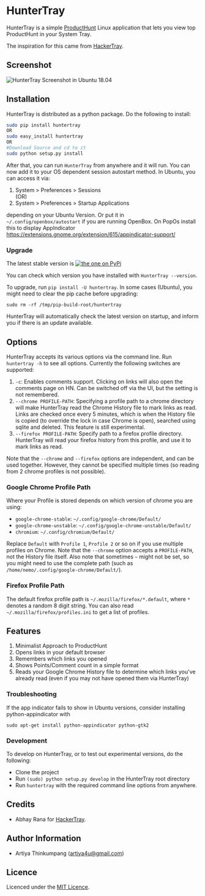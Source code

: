 HunterTray
==========

HunterTray is a simple [ProductHunt](https://www.producthunt.com/) Linux application
that lets you view top ProductHunt in your System Tray.

The inspiration for this came from [HackerTray](https://github.com/captn3m0/HunterTray/).

## Screenshot

![HunterTray Screenshot in Ubuntu 18.04](https://imgur.com/JeFmnVq.png)

## Installation
HunterTray is distributed as a python package. Do the following to install:

``` sh
sudo pip install huntertray
OR
sudo easy_install huntertray
OR
#Download Source and cd to it
sudo python setup.py install
```

After that, you can run `HunterTray` from anywhere and it will run. You can
now add it to your OS dependent session autostart method. In Ubuntu, you can
access it via: 

1. System > Preferences > Sessions  
(OR)
2. System > Preferences > Startup Applications 

depending on your Ubuntu Version. Or put it in `~/.config/openbox/autostart` 
if you are running OpenBox.
On PopOs install this to display AppIndicator https://extensions.gnome.org/extension/615/appindicator-support/

### Upgrade
The latest stable version is [![the one on PyPi](https://pypip.in/v/huntertray/badge.png)](https://pypi.python.org/pypi/huntertray/)

You can check which version you have installed with `HunterTray --version`.

To upgrade, run `pip install -U huntertray`. In some cases (Ubuntu), you might
need to clear the pip cache before upgrading:

`sudo rm -rf /tmp/pip-build-root/huntertray`

HunterTray will automatically check the latest version on startup, and inform you if there is an update available.

## Options
HunterTray accepts its various options via the command line. Run `huntertray -h` to see all options. Currently the following switches are supported:

1. `-c`: Enables comments support. Clicking on links will also open the comments page on HN. Can be switched off via the UI, but the setting is not remembered.
2. `--chrome PROFILE-PATH`: Specifying a profile path to a chrome directory will make HunterTray read the Chrome History file to mark links as read. Links are checked once every 5 minutes, which is when the History file is copied (to override the lock in case Chrome is open), searched using sqlite and deleted. This feature is still experimental.
3. `--firefox PROFILE-PATH`: Specify path to a firefox profile directory. HunterTray will read your firefox history from this profile, and use it to mark links as read.

Note that the `--chrome` and `--firefox` options are independent, and can be used together. However, they cannot be specified multiple times (so reading from 2 chrome profiles is not possible).


### Google Chrome Profile Path

Where your Profile is stored depends on which version of chrome you are using:

- `google-chrome-stable`: `~/.config/google-chrome/Default/`
- `google-chrome-unstable`: `~/.config/google-chrome-unstable/Default/`
- `chromium`: `~/.config/chromium/Default/`

Replace `Default` with `Profile 1`, `Profile 2` or so on if you use multiple profiles on Chrome. Note that the `--chrome` option accepts a `PROFILE-PATH`, not the History file itself. Also note that sometimes `~` might not be set, so you might need to use the complete path (such as `/home/nemo/.config/google-chrome/Default/`).

### Firefox Profile Path
The default firefox profile path is `~/.mozilla/firefox/*.default`, where `*` denotes a random 8 digit string. You can also read `~/.mozilla/firefox/profiles.ini` to get a list of profiles.

## Features
1. Minimalist Approach to ProductHunt
2. Opens links in your default browser
3. Remembers which links you opened
4. Shows Points/Comment count in a simple format
5. Reads your Google Chrome History file to determine which links you've already read (even if you may not have opened them via HunterTray)

### Troubleshooting

If the app indicator fails to show in Ubuntu versions, consider installing 
python-appindicator with

`sudo apt-get install python-appindicator python-gtk2`

### Development

To develop on HunterTray, or to test out experimental versions, do the following:

- Clone the project
- Run `(sudo) python setup.py develop` in the HunterTray root directory
- Run `huntertray` with the required command line options from anywhere.

## Credits

- Abhay Rana for [HackerTray](https://github.com/captn3m0/hackertray/).

## Author Information
- Artiya Thinkumpang (<artiya4u@gmail.com>)

## Licence
Licenced under the [MIT Licence](http://nemo.mit-license.org/).

